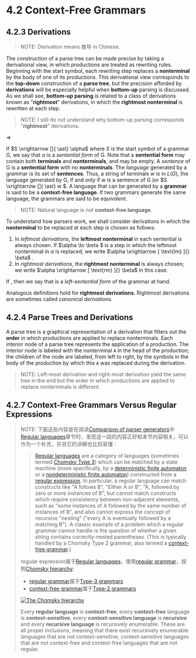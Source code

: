 # 4.2 Context-Free Grammars



## 4.2.3 Derivations

> NOTE: Derivation means 推导 in Chinese.

The construction of a parse tree can be made precise by taking a derivational view, in which productions are treated as rewriting rules. Beginning with the start symbol, each rewriting step replaces a **nonterminal** by the body of one of its productions. This derivational view corresponds to the **top-down** construction
of a **parse tree**, but the precision afforded by **derivations** will be especially helpful when **bottom-up** parsing is discussed. As we shall see, **bottom-up parsing** is related to a class of derivations known as "**rightmost**" derivations, in which the **rightmost nonterminal** is rewritten at each step.

> NOTE: I still do not understand why bottom-up parsing corresponds "**rightmost**" derivations.



$\Rightarrow$

If $S \xrightarrow []{ \ast} \alpha$ where $S$ is the start symbol of a grammar $G$, we say that $\alpha$ is a *sentential form* of G. Note that a **sentential form** may contain both **terminals** and **nonterminals**, and may be empty. A *sentence* of G is a **sentential form** with no **nonterminals**. The *language* generated by a grammar is its set of **sentences**.
Thus, a string of terminals $w$ is in $L(G)$, the language generated by G, if and only if $w$ is a sentence of G (or $S \xrightarrow []{ \ast} w $. A language that can be generated by a **grammar** is said to be a **context-free language**. If two grammars generate the same language, the grammars are said to be *equivalent*.

> NOTE: Natural language is not **context-free language**.



To understand how parsers work, we shall consider derivations in which the **nonterminal** to be replaced at each step is chosen as follows:

1. In *leftmost derivations*, the **leftmost nonterminal** in each sentential is always chosen. If $\alpha \to \beta $ is a step in which the leftmost nonterminal in $\alpha$ is replaced, we write $\alpha \xrightarrow [ \text{lm} ]{} \beta$ .
2. In *rightmost derivations*, the **rightmost nonterminal** is always chosen; we write $\alpha \xrightarrow [ \text{rm} ]{} \beta$   in this case.



If  , then we say that  is a *left-sentential form* of the grammar at hand.

Analogous definitions hold for **rightmost derivations**. Rightmost derivations are sometimes called *canonical derivations*.

## 4.2.4 Parse Trees and Derivations

A parse tree is a graphical representation of a derivation that filters out the **order** in which productions are applied to replace nonterminals. Each interior node of a parse tree represents the application of a production. The interior node is labeled with the nonterminal `A` in the head of the production; the children of the node are labeled, from left to right, by the symbols in the body of the production by which this `A` was replaced during the derivation.

> NOTE: Left-most derivation and right-most derivation yield the same tree in the end but the order in which productions are applied to replace nonterminals is different.



## 4.2.7 Context-Free Grammars Versus Regular Expressions

> NOTE: 下面这些内容是在阅读[Comparison of parser generators](https://en.wikipedia.org/wiki/Comparison_of_parser_generators)中[Regular languages](https://en.wikipedia.org/wiki/Comparison_of_parser_generators#Regular_languages)章节时，发现这一段的内容正好和本节内容相关，可以作为一个补充，并且它的讲解也比较易懂：
>
> > [Regular languages](https://en.wikipedia.org/wiki/Regular_language) are a category of languages (sometimes termed [Chomsky Type 3](https://en.wikipedia.org/wiki/Chomsky_hierarchy)) which can be matched by a state machine (more specifically, by a [deterministic finite automaton](https://en.wikipedia.org/wiki/Deterministic_finite_automaton) or a [nondeterministic finite automaton](https://en.wikipedia.org/wiki/Nondeterministic_finite_automaton)) constructed from a [regular expression](https://en.wikipedia.org/wiki/Regular_expression). In particular, a regular language can match constructs like "A follows B", "Either A or B", "A, followed by zero or more instances of B", but cannot match constructs which require consistency between non-adjacent elements, such as "some instances of A followed by the same number of instances of B", and also cannot express the concept of recursive "nesting" ("every A is eventually followed by a matching B"). A classic example of a problem which a regular grammar cannot handle is the question of whether a given string contains correctly-nested parentheses. (This is typically handled by a Chomsky Type 2 grammar, also termed a [context-free grammar](https://en.wikipedia.org/wiki/Context-free_grammar).)
>
> 
>
> regular expression属于[Regular languages](https://en.wikipedia.org/wiki/Regular_language)，使用[regular grammar](https://en.wikipedia.org/wiki/Regular_grammar)，按照[Chomsky hierarchy](https://en.wikipedia.org/wiki/Chomsky_hierarchy):
>
> - [regular grammar](https://en.wikipedia.org/wiki/Regular_grammar)属于[Type-3 grammars](https://en.wikipedia.org/wiki/Chomsky_hierarchy#Type-3_grammars)
> - [context-free grammar](https://en.wikipedia.org/wiki/Context-free_grammar)属于[Type-2 grammars](https://en.wikipedia.org/wiki/Chomsky_hierarchy#Type-2_grammars)
>
> 
>
> [![The Chomsky hierarchy](https://upload.wikimedia.org/wikipedia/commons/thumb/9/9a/Chomsky-hierarchy.svg/200px-Chomsky-hierarchy.svg.png)](https://en.wikipedia.org/wiki/File:Chomsky-hierarchy.svg)
>
> 
>
> Every **regular language** is **context-free**, every **context-free** language is **context-sensitive**, every **context-sensitive language** is **recursive** and every **recursive language** is recursively enumerable. These are all proper inclusions, meaning that there exist recursively enumerable languages that are not context-sensitive, context-sensitive languages that are not context-free and context-free languages that are not regular.



